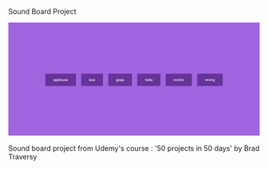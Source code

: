 Sound Board Project

![Design preview image for sound board project](/images/preview-image.png)

Sound board project from Udemy's course : '50 projects in 50 days' by Brad Traversy
